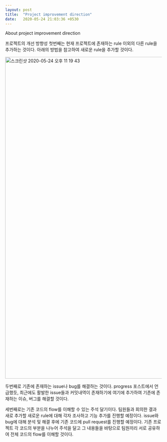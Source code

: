 ```yaml
---
layout: post
title:  "Project improvement direction"
date:   2020-05-24 21:03:36 +0530
---
```

About project improvement direction

프로젝트의 개선 방향성 첫번째는 현재 프로젝트에 존재하는 rule 이외의 다른 rule을 추가하는 것이다. 아래의 방법을 참고하여 새로운 rule을 추가할 것이다. 

<img width="1033" alt="스크린샷 2020-05-24 오후 11 19 43" src="https://user-images.githubusercontent.com/63663300/82756405-15796300-9e15-11ea-81e3-f172d1ff2ea6.png">

두번째로 기존에 존재하는 issue나 bug를 해결하는 것이다. progress 포스트에서 언급했듯, 최근에도 활발한 issue들과 커밋내역이 존재하기에 여기에 추가하여 기존에 존재하는 이슈, 버그를 해결할 것이다.

세번째로는 기존 코드의 flow를 이해할 수 있는 주석 달기이다. 팀원들과 회의한 결과 새로 추가할 새로운 rule에 대해 각자 조사하고 기능 추가를 진행할 예정이다. issue와 bug에 대해 분석 및 해결 후에 기존 코드에 pull request를 진행할 예정이다. 기존 프로젝트 각 코드의 부분을 나누어 주석을 달고 그 내용들을 바탕으로 팀원끼리 서로 공유하여 전체 코드의 flow를 이해할 것이다.
